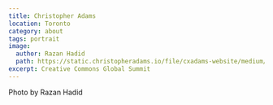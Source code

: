 ```yaml
---
title: Christopher Adams
location: Toronto
category: about
tags: portrait
image:
  author: Razan Hadid
  path: https://static.christopheradams.io/file/cxadams-website/medium/flickr/976/27074812707_f65143dbfa_k.jpg
excerpt: Creative Commons Global Summit
---
```


Photo by Razan Hadid
